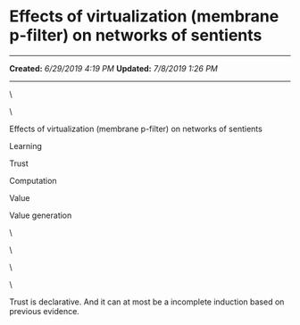 Effects of virtualization (membrane p-filter) on networks of sentients
======================================================================

  -------------- ---------------------
  **Created:**   *6/29/2019 4:19 PM*
  **Updated:**   *7/8/2019 1:26 PM*
  -------------- ---------------------

\

\

Effects of virtualization (membrane p-filter) on networks of sentients

Learning

Trust

Computation

Value

Value generation

\

\

\

\

Trust is declarative. And it can at most be a incomplete induction based
on previous evidence.

 
